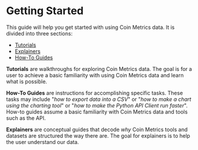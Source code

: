 # Getting Started

This guide will help you get started with using Coin Metrics data. It is divided into three sections:

* [Tutorials](tutorials/tutorials.md)
* [Explainers](../network-data/deprecated/)
* [How-To Guides](how-to-guides/how-to-guides.md)

**Tutorials** are walkthroughs for exploring Coin Metrics data. The goal is for a user to achieve a basic familiarity with using Coin Metrics data and learn what is possible.

**How-To Guides** are instructions for accomplishing specific tasks. These tasks may include "_how to export data into a CSV_" or "_how to make a chart using the charting tool_" or "_how to make the Python API Client run faster_". How-to guides assume a basic familiarity with Coin Metrics data and tools such as the API.

**Explainers** are conceptual guides that decode _why_ Coin Metrics tools and datasets are structured the way there are. The goal for explainers is to help the user understand our data.
